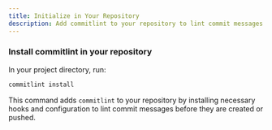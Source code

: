 ```yaml
---
title: Initialize in Your Repository
description: Add commitlint to your repository to lint commit messages before they are created or pushed.
---
```


### Install commitlint in your repository

In your project directory, run:

```bash
commitlint install
```

This command adds `commitlint` to your repository by installing necessary hooks and configuration to lint commit messages before they are created or pushed.
